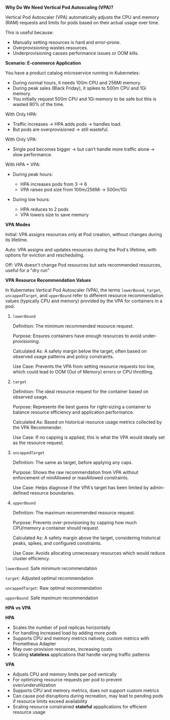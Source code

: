 **Why Do We Need Vertical Pod Autoscaling (VPA)?**

Vertical Pod Autoscaler (VPA) automatically adjusts the CPU and memory (RAM) requests and limits for pods based on their actual usage over time.

This is useful because:
* Manually setting resources is hard and error-prone.
* Overprovisioning wastes resources.
* Underprovisioning causes performance issues or OOM kills.

**Scenario: E-commerce Application**

You have a product catalog microservice running in Kubernetes:
* During normal hours, it needs 100m CPU and 256Mi memory.
* During peak sales (Black Friday), it spikes to 500m CPU and 1Gi memory.
* You initially request 500m CPU and 1Gi memory to be safe but this is wasted 90% of the time.

With Only HPA:

* Traffic increases → HPA adds pods → handles load.
* But pods are overprovisioned → still wasteful.

With Only VPA:

* Single pod becomes bigger → but can’t handle more traffic alone → slow performance.

With HPA + VPA:

* During peak hours:
    * HPA increases pods from 3 → 6
    * VPA raises pod size from 100m/256Mi → 500m/1Gi

* During low hours:
    * HPA reduces to 2 pods
    * VPA lowers size to save memory

**VPA Modes**

Initial: VPA assigns resources only at Pod creation, without changes during its lifetime.

Auto: VPA assigns and updates resources during the Pod's lifetime, with options for eviction and rescheduling.

Off: VPA doesn't change Pod resources but sets recommended resources, useful for a "dry run"

**VPA Resource Recommendation Values**

In Kubernetes Vertical Pod Autoscaler (VPA), the terms ```lowerBound```, ```target```, ```uncappedTarget```, and ```upperBound``` refer to different resource recommendation values (typically CPU and memory) provided by the VPA for containers in a pod.

1. ```lowerBound```

    Definition: The minimum recommended resource request.

    Purpose: Ensures containers have enough resources to avoid under-provisioning.

    Calculated As: A safety margin below the target, often based on observed usage patterns and policy constraints.

    Use Case: Prevents the VPA from setting resource requests too low, which could lead to OOM (Out of Memory) errors or CPU throttling.

2. ```target```

    Definition: The ideal resource request for the container based on observed usage.

    Purpose: Represents the best guess for right-sizing a container to balance resource efficiency and application performance.

    Calculated As: Based on historical resource usage metrics collected by the VPA Recommender.

    Use Case: If no capping is applied, this is what the VPA would ideally set as the resource request.

3. ```uncappedTarget```

    Definition: The same as target, before applying any caps.

    Purpose: Shows the raw recommendation from VPA without enforcement of minAllowed or maxAllowed constraints.

    Use Case: Helps diagnose if the VPA's target has been limited by admin-defined resource boundaries.

4. ```upperBound```

    Definition: The maximum recommended resource request.

    Purpose: Prevents over-provisioning by capping how much CPU/memory a container should request.

    Calculated As: A safety margin above the target, considering historical peaks, spikes, and configured constraints.
    
    Use Case: Avoids allocating unnecessary resources which would reduce cluster efficiency.


```lowerBound```:	Safe minimum recommendation	

```target```:	Adjusted optimal recommendation	

```uncappedTarget```:	Raw optimal recommendation	

```upperBound```:	Safe maximum recommendation

**HPA vs VPA**

**HPA**

* Scales the number of pod replicas horizontally
* For handling increased load by adding more pods
* Supports CPU and memory metrics natively, custom metrics with Prometheus Adapter
* May over-provision resources, increasing costs
* Scaling **stateless** applications that handle varying traffic patterns

**VPA**

* Adjusts CPU and memory limits per pod vertically
* For optimizing resource requests per pod to prevent over/underutilization
* Supports CPU and memory metrics, does not support custom metrics
* Can cause pod disruptions during recreation, may lead to pending pods if resource limits exceed availability
* Scaling resource constrained **stateful** appplications for efficient resource usage
